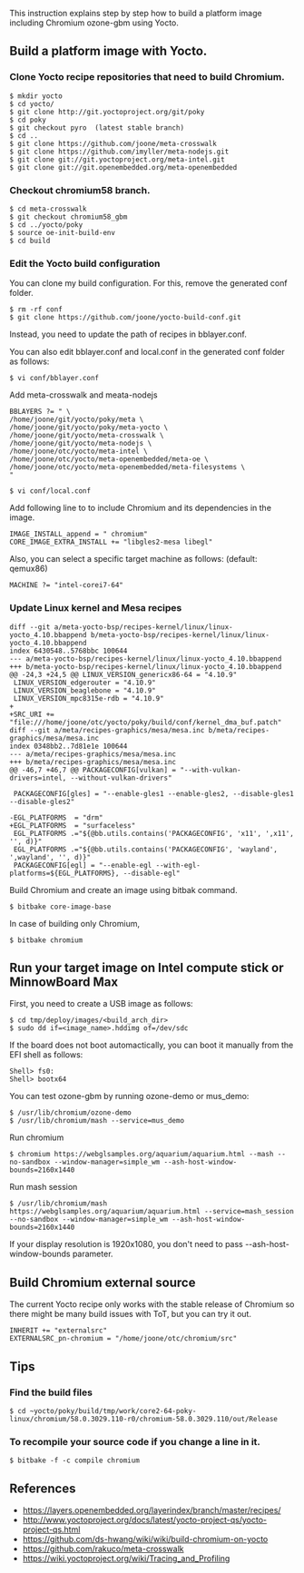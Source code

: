 This instruction explains step by step how to build a platform image including Chromium ozone-gbm using Yocto.

## Build a platform image with Yocto.
### Clone Yocto recipe repositories that need to build Chromium.
```
$ mkdir yocto
$ cd yocto/
$ git clone http://git.yoctoproject.org/git/poky
$ cd poky
$ git checkout pyro  (latest stable branch)
$ cd ..
$ git clone https://github.com/joone/meta-crosswalk
$ git clone https://github.com/imyller/meta-nodejs.git
$ git clone git://git.yoctoproject.org/meta-intel.git
$ git clone git://git.openembedded.org/meta-openembedded
```
### Checkout chromium58 branch.
```
$ cd meta-crosswalk
$ git checkout chromium58_gbm
$ cd ../yocto/poky
$ source oe-init-build-env
$ cd build
```
### Edit the Yocto build configuration
You can clone my build configuration. For this, remove the generated conf folder.
```
$ rm -rf conf
$ git clone https://github.com/joone/yocto-build-conf.git
```
Instead, you need to update the path of recipes in bblayer.conf.

You can also edit bblayer.conf and local.conf in the generated conf folder as follows:
```
$ vi conf/bblayer.conf
```
Add meta-crosswalk and meata-nodejs
```
BBLAYERS ?= " \
/home/joone/git/yocto/poky/meta \
/home/joone/git/yocto/poky/meta-yocto \
/home/joone/git/yocto/meta-crosswalk \
/home/joone/git/yocto/meta-nodejs \
/home/joone/otc/yocto/meta-intel \
/home/joone/otc/yocto/meta-openembedded/meta-oe \
/home/joone/otc/yocto/meta-openembedded/meta-filesystems \
"
```
```
$ vi conf/local.conf
```
Add following line to to include Chromium and its dependencies in the image.
```
IMAGE_INSTALL_append = " chromium"
CORE_IMAGE_EXTRA_INSTALL += "libgles2-mesa libegl"

```
Also, you can select a specific target machine as follows: (default: qemux86)
```
MACHINE ?= "intel-corei7-64"
```

### Update Linux kernel and Mesa recipes

```
diff --git a/meta-yocto-bsp/recipes-kernel/linux/linux-yocto_4.10.bbappend b/meta-yocto-bsp/recipes-kernel/linux/linux-yocto_4.10.bbappend
index 6430548..5768bbc 100644
--- a/meta-yocto-bsp/recipes-kernel/linux/linux-yocto_4.10.bbappend
+++ b/meta-yocto-bsp/recipes-kernel/linux/linux-yocto_4.10.bbappend
@@ -24,3 +24,5 @@ LINUX_VERSION_genericx86-64 = "4.10.9"
 LINUX_VERSION_edgerouter = "4.10.9"
 LINUX_VERSION_beaglebone = "4.10.9"
 LINUX_VERSION_mpc8315e-rdb = "4.10.9"
+
+SRC_URI += "file:///home/joone/otc/yocto/poky/build/conf/kernel_dma_buf.patch" 
diff --git a/meta/recipes-graphics/mesa/mesa.inc b/meta/recipes-graphics/mesa/mesa.inc
index 0348bb2..7d81e1e 100644
--- a/meta/recipes-graphics/mesa/mesa.inc
+++ b/meta/recipes-graphics/mesa/mesa.inc
@@ -46,7 +46,7 @@ PACKAGECONFIG[vulkan] = "--with-vulkan-drivers=intel, --without-vulkan-drivers"
 
 PACKAGECONFIG[gles] = "--enable-gles1 --enable-gles2, --disable-gles1 --disable-gles2"
 
-EGL_PLATFORMS  = "drm"
+EGL_PLATFORMS  = "surfaceless"
 EGL_PLATFORMS .="${@bb.utils.contains('PACKAGECONFIG', 'x11', ',x11', '', d)}"
 EGL_PLATFORMS .="${@bb.utils.contains('PACKAGECONFIG', 'wayland', ',wayland', '', d)}"
 PACKAGECONFIG[egl] = "--enable-egl --with-egl-platforms=${EGL_PLATFORMS}, --disable-egl"
```
Build Chromium and create an image using bitbak command.
```
$ bitbake core-image-base
```
In case of building only Chromium,
```
$ bitbake chromium
```

## Run your target image on Intel compute stick or MinnowBoard Max
First, you need to create a USB image as follows:
```
$ cd tmp/deploy/images/<build_arch_dir>
$ sudo dd if=<image_name>.hddimg of=/dev/sdc
```

If the board does not boot automactically, you can boot it manually from the EFI shell as follows:
```
Shell> fs0:
Shell> bootx64
```
You can test ozone-gbm by running ozone-demo or mus_demo:
```
$ /usr/lib/chromium/ozone-demo
$ /usr/lib/chromium/mash --service=mus_demo
```
Run chromium
```
$ chromium https://webglsamples.org/aquarium/aquarium.html --mash --no-sandbox --window-manager=simple_wm --ash-host-window-bounds=2160x1440

```
Run mash session
```
$ /usr/lib/chromium/mash https://webglsamples.org/aquarium/aquarium.html --service=mash_session --no-sandbox --window-manager=simple_wm --ash-host-window-bounds=2160x1440
```
If your display resolution is 1920x1080, you don't need to pass --ash-host-window-bounds parameter.

## Build Chromium external source
The current Yocto recipe only works with the stable release of Chromium so there might be many build issues with ToT, but you can try it out.
```
INHERIT += "externalsrc"
EXTERNALSRC_pn-chromium = "/home/joone/otc/chromium/src"
```

## Tips

### Find the build files
```
$ cd ~yocto/poky/build/tmp/work/core2-64-poky-linux/chromium/58.0.3029.110-r0/chromium-58.0.3029.110/out/Release
```
### To recompile your source code if you change a line in it.
```
$ bitbake -f -c compile chromium
```
## References
* https://layers.openembedded.org/layerindex/branch/master/recipes/
* http://www.yoctoproject.org/docs/latest/yocto-project-qs/yocto-project-qs.html
* https://github.com/ds-hwang/wiki/wiki/build-chromium-on-yocto
* https://github.com/rakuco/meta-crosswalk
* https://wiki.yoctoproject.org/wiki/Tracing_and_Profiling

